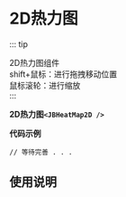 <!--
 * @Author: wyk
 * @Date: 2024-09-14 15:30:17
 * @LastEditTime: 2024-09-27 16:51:04
 * @Description:
-->

# 2D热力图

::: tip

<!-- 使用该组件需要提前安装threeJs、当前所用版本0.164.1 -->

2D热力图组件 <br />
shift+鼠标：进行拖拽移动位置 <br />
鼠标滚轮：进行缩放 <br />
:::

**2D热力图`<JBHeatMap2D />`**
<JBHeatMap2D></JBHeatMap2D>

**代码示例**

```vue
// 等待完善 . . .
```

## 使用说明
